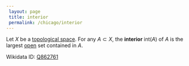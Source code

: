 ```yaml
---
 layout: page
 title: interior
 permalink: /chicago/interior
---
```

Let $X$ be a [topological space](https://mathgloss.github.io/MathGloss/chicago/topological_space). For any $A\subset X$, the **interior** $\text{int}(A)$ of $A$ is the largest [open](https://mathgloss.github.io/MathGloss/chicago/open) set contained in $A$.

Wikidata ID: [Q862761](https://www.wikidata.org/wiki/Q862761)